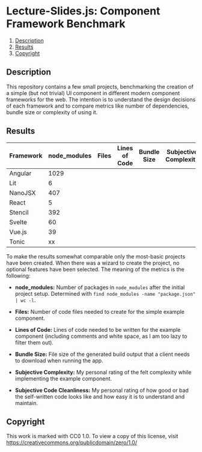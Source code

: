 Lecture-Slides.js: Component Framework Benchmark
================================================

1. [Description](#description)
1. [Results](#results)
1. [Copyright](#copyright)

Description
-----------

This repository contains a few small projects, benchmarking the creation of a
simple (but not trivial) UI component in different modern component frameworks
for the web. The intention is to understand the design decisions of each
framework and to compare metrics like number of dependencies, bundle size
or complexity of using it.

Results
-------

| **Framework** | **node_modules** | **Files** | **Lines of Code** | **Bundle Size** | **Subjective Complexity** | **Subjective Code Cleanliness** |
|---------------|------------------|-----------|-------------------|-----------------|---------------------------|---------------------------------|
| Angular       | 1029             |           |                   |                 |                           |                                 |
| Lit           | 6                |           |                   |                 |                           |                                 |
| NanoJSX       | 407              |           |                   |                 |                           |                                 |
| React         | 5                |           |                   |                 |                           |                                 |
| Stencil       | 392              |           |                   |                 |                           |                                 |
| Svelte        | 60               |           |                   |                 |                           |                                 |
| Vue.js        | 39               |           |                   |                 |                           |                                 |
| Tonic         | xx               |           |                   |                 |                           |                                 |

To make the results somewhat comparable only the most-basic projects have been
created. When there was a wizard to create the project, no optional features
have been selected. The meaning of the metrics is the following:

* **node_modules:** Number of packages in `node_modules` after the initial
  project setup. Determined with `find node_modules -name "package.json" | wc -l`.

* **Files:** Number of code files needed to create for the simple example component.

* **Lines of Code:** Lines of code needed to be written for the example component
  (including comments and white space, as I am too lazy to filter them out).

* **Bundle Size:** File size of the generated build output that a client needs
  to download when running the app.

* **Subjective Complexity:** My personal rating of the felt complexity while
  implementing the example component.

* **Subjective Code Cleanliness:** My personal rating of how good or bad the
  self-written code looks like and how easy it is to understand and maintain.

Copyright
---------

This work is marked with CC0 1.0.
To view a copy of this license, visit https://creativecommons.org/publicdomain/zero/1.0/
